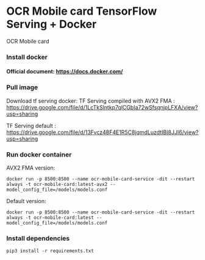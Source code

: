 # OCR Mobile card TensorFlow Serving + Docker
OCR Mobile card
### Install docker
#### Official document: https://docs.docker.com/ 

### Pull image
Download tf serving docker:
TF Serving compiled with AVX2 FMA : https://drive.google.com/file/d/1LcTkSlntkp7qlCGbIa72wSfsqnjpLFXA/view?usp=sharing

TF Serving default : https://drive.google.com/file/d/13Fvcz48F4E1R5C8jqmdLuzdtIBI8JJI6/view?usp=sharing
### Run docker container 
AVX2 FMA version:
```
docker run -p 8500:8500 --name ocr-mobile-card-service -dit --restart always -t ocr-mobile-card:latest-avx2 --model_config_file=/models/models.conf
```
Default version:
```
docker run -p 8500:8500 --name ocr-mobile-card-service -dit --restart always -t ocr-mobile-card:latest --model_config_file=/models/models.conf
```

### Install dependencies
```
pip3 install -r requirements.txt
```

